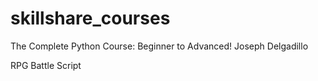 # skillshare_courses

The Complete Python Course: Beginner to Advanced!
Joseph Delgadillo

RPG Battle Script
